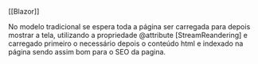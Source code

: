 [[Blazor]]

No modelo tradicional se espera toda  a página ser carregada para depois mostrar a tela, utilizando a propriedade @attribute [StreamReandering] e carregado primeiro o necessário depois o conteúdo html e indexado na página sendo assim bom para o SEO da pagina.
